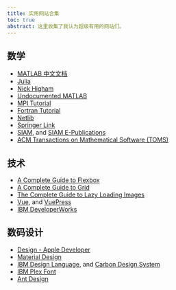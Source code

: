 ```yaml
---
title: 实用网站合集
toc: true
abstract: 这里收集了我认为超级有用的网站们。
---
```


## 数学
-  [MATLAB 中文文档](https://cn.mathworks.com/help/)
-  [Julia](https://julialang.org/)
-  [Nick Higham](https://nickhigham.wordpress.com/)
-  [Undocumented MATLAB](https://undocumentedmatlab.com/)
-  [MPI Tutorial](http://mpitutorial.com/)
-  [Fortran Tutorial](https://www.fortrantutorial.com)
-  [Netlib](http://www.netlib.org)
-  [Springer Link](https://link.springer.com)
-  [SIAM](https://www.siam.org), and [SIAM E-Publications](https://epubs.siam.org)
-  [ACM Transactions on Mathematical Software (TOMS)](https://toms.acm.org)

## 技术
-  [A Complete Guide to Flexbox](https://css-tricks.com/snippets/css/a-guide-to-flexbox/)
-  [A Complete Guide to Grid](https://css-tricks.com/snippets/css/complete-guide-grid/)
-  [The Complete Guide to Lazy Loading Images](https://css-tricks.com/the-complete-guide-to-lazy-loading-images/)
-  [Vue](https://vuejs.org), and [VuePress](https://vuepress.vuejs.org/)
-  [IBM DeveloperWorks](https://developer.ibm.com/)

## 数码设计
-  [Design - Apple Developer](https://developer.apple.com/design/)
-  [Material Design](https://material.io)
-  [IBM Design Language](https://www.ibm.com/design/language/), and [Carbon Design System](http://www.carbondesignsystem.com)
-  [IBM Plex Font](https://www.ibm.com/plex/)
-  [Ant Design](https://ant.design/)
